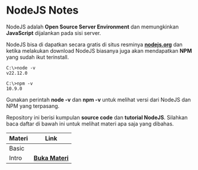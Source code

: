 # NodeJS Notes

NodeJS adalah **Open Source Server Environment** dan memungkinkan **JavaScript** dijalankan pada sisi server.

NodeJS bisa di dapatkan secara gratis di situs resminya **[nodejs.org](https://nodejs.org/en/download)** dan ketika melakukan download NodeJS biasanya juga akan mendapatkan **NPM** yang sudah ikut terinstall.

```
C:\>node -v
v22.12.0

C:\>npm -v
10.9.0
```

Gunakan perintah **node -v** dan **npm -v** untuk melihat versi dari NodeJS dan NPM yang terpasang.

Repository ini berisi kumpulan **source code** dan **tutorial NodeJS**. Silahkan baca daftar di bawah ini untuk melihat materi apa saja yang dibahas.

| Materi | Link                            |
| ------ | ------------------------------- |
| Basic  |
| Intro  | **[Buka Materi](basic/intro/)** |
